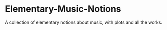 # Elementary-Music-Notions
A collection of elementary notions about music, with plots and all the works.
